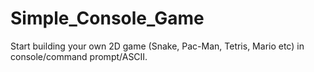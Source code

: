 # Simple_Console_Game
Start building your own 2D game (Snake, Pac-Man, Tetris, Mario etc) in console/command prompt/ASCII.
